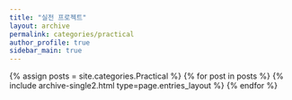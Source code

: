 ```yaml
---
title: "실전 프로젝트"
layout: archive
permalink: categories/practical
author_profile: true
sidebar_main: true
---
```



{% assign posts = site.categories.Practical %}
{% for post in posts %} {% include archive-single2.html type=page.entries_layout %} {% endfor %}
